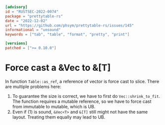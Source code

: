 ```toml
[advisory]
id = "RUSTSEC-2022-0074"
package = "prettytable-rs"
date = "2022-12-02"
url = "https://github.com/phsym/prettytable-rs/issues/145"
informational = "unsound"
keywords = ["tab", "table", "format", "pretty", "print"]

[versions]
patched = [">= 0.10.0"]
```

# Force cast a &Vec<T> to &[T]

In function `Table::as_ref`, a reference of vector is force cast to slice. There are multiple problems here:
1. To guarantee the size is correct, we have to first do `Vec::shrink_to_fit`. The function requires a mutable reference, so we have to force cast from immutable to mutable, which is UB.
2. Even if (1) is sound, `&Vec<T>` and `&[T]` still might not have the same layout. Treating them equally may lead to UB.
